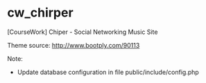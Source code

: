 cw_chirper
==========

[CourseWork] Chiper - Social Networking Music Site

Theme source: http://www.bootply.com/90113

Note:

+ Update database configuration in file public/include/config.php